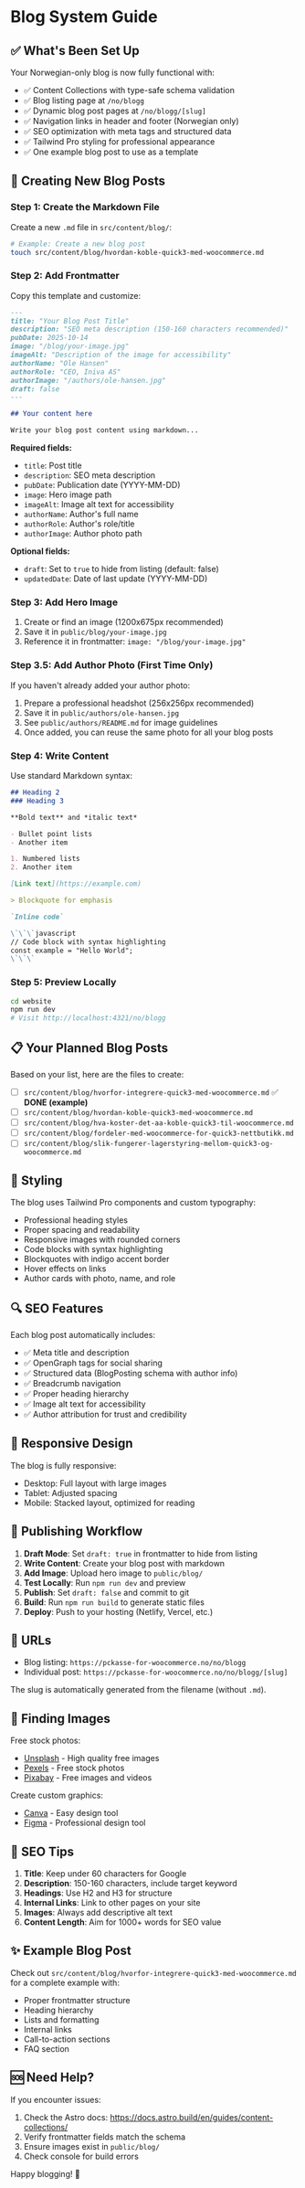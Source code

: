 # Blog System Guide

## ✅ What's Been Set Up

Your Norwegian-only blog is now fully functional with:

- ✅ Content Collections with type-safe schema validation
- ✅ Blog listing page at `/no/blogg`
- ✅ Dynamic blog post pages at `/no/blogg/[slug]`
- ✅ Navigation links in header and footer (Norwegian only)
- ✅ SEO optimization with meta tags and structured data
- ✅ Tailwind Pro styling for professional appearance
- ✅ One example blog post to use as a template

## 📝 Creating New Blog Posts

### Step 1: Create the Markdown File

Create a new `.md` file in `src/content/blog/`:

```bash
# Example: Create a new blog post
touch src/content/blog/hvordan-koble-quick3-med-woocommerce.md
```

### Step 2: Add Frontmatter

Copy this template and customize:

```markdown
---
title: "Your Blog Post Title"
description: "SEO meta description (150-160 characters recommended)"
pubDate: 2025-10-14
image: "/blog/your-image.jpg"
imageAlt: "Description of the image for accessibility"
authorName: "Ole Hansen"
authorRole: "CEO, Iniva AS"
authorImage: "/authors/ole-hansen.jpg"
draft: false
---

## Your content here

Write your blog post content using markdown...
```

**Required fields:**
- `title`: Post title
- `description`: SEO meta description
- `pubDate`: Publication date (YYYY-MM-DD)
- `image`: Hero image path
- `imageAlt`: Image alt text for accessibility
- `authorName`: Author's full name
- `authorRole`: Author's role/title
- `authorImage`: Author photo path

**Optional fields:**
- `draft`: Set to `true` to hide from listing (default: false)
- `updatedDate`: Date of last update (YYYY-MM-DD)

### Step 3: Add Hero Image

1. Create or find an image (1200x675px recommended)
2. Save it in `public/blog/your-image.jpg`
3. Reference it in frontmatter: `image: "/blog/your-image.jpg"`

### Step 3.5: Add Author Photo (First Time Only)

If you haven't already added your author photo:

1. Prepare a professional headshot (256x256px recommended)
2. Save it in `public/authors/ole-hansen.jpg`
3. See `public/authors/README.md` for image guidelines
4. Once added, you can reuse the same photo for all your blog posts

### Step 4: Write Content

Use standard Markdown syntax:

```markdown
## Heading 2
### Heading 3

**Bold text** and *italic text*

- Bullet point lists
- Another item

1. Numbered lists
2. Another item

[Link text](https://example.com)

> Blockquote for emphasis

`Inline code`

\`\`\`javascript
// Code block with syntax highlighting
const example = "Hello World";
\`\`\`
```

### Step 5: Preview Locally

```bash
cd website
npm run dev
# Visit http://localhost:4321/no/blogg
```

## 📋 Your Planned Blog Posts

Based on your list, here are the files to create:

- [ ] `src/content/blog/hvorfor-integrere-quick3-med-woocommerce.md` ✅ **DONE (example)**
- [ ] `src/content/blog/hvordan-koble-quick3-med-woocommerce.md`
- [ ] `src/content/blog/hva-koster-det-aa-koble-quick3-til-woocommerce.md`
- [ ] `src/content/blog/fordeler-med-woocommerce-for-quick3-nettbutikk.md`
- [ ] `src/content/blog/slik-fungerer-lagerstyring-mellom-quick3-og-woocommerce.md`

## 🎨 Styling

The blog uses Tailwind Pro components and custom typography:

- Professional heading styles
- Proper spacing and readability
- Responsive images with rounded corners
- Code blocks with syntax highlighting
- Blockquotes with indigo accent border
- Hover effects on links
- Author cards with photo, name, and role

## 🔍 SEO Features

Each blog post automatically includes:

- ✅ Meta title and description
- ✅ OpenGraph tags for social sharing
- ✅ Structured data (BlogPosting schema with author info)
- ✅ Breadcrumb navigation
- ✅ Proper heading hierarchy
- ✅ Image alt text for accessibility
- ✅ Author attribution for trust and credibility

## 📱 Responsive Design

The blog is fully responsive:
- Desktop: Full layout with large images
- Tablet: Adjusted spacing
- Mobile: Stacked layout, optimized for reading

## 🚀 Publishing Workflow

1. **Draft Mode**: Set `draft: true` in frontmatter to hide from listing
2. **Write Content**: Create your blog post with markdown
3. **Add Image**: Upload hero image to `public/blog/`
4. **Test Locally**: Run `npm run dev` and preview
5. **Publish**: Set `draft: false` and commit to git
6. **Build**: Run `npm run build` to generate static files
7. **Deploy**: Push to your hosting (Netlify, Vercel, etc.)

## 🔗 URLs

- Blog listing: `https://pckasse-for-woocommerce.no/no/blogg`
- Individual post: `https://pckasse-for-woocommerce.no/no/blogg/[slug]`

The slug is automatically generated from the filename (without `.md`).

## 📸 Finding Images

Free stock photos:
- [Unsplash](https://unsplash.com) - High quality free images
- [Pexels](https://pexels.com) - Free stock photos
- [Pixabay](https://pixabay.com) - Free images and videos

Create custom graphics:
- [Canva](https://canva.com) - Easy design tool
- [Figma](https://figma.com) - Professional design tool

## 🎯 SEO Tips

1. **Title**: Keep under 60 characters for Google
2. **Description**: 150-160 characters, include target keyword
3. **Headings**: Use H2 and H3 for structure
4. **Internal Links**: Link to other pages on your site
5. **Images**: Always add descriptive alt text
6. **Content Length**: Aim for 1000+ words for SEO value

## ✨ Example Blog Post

Check out `src/content/blog/hvorfor-integrere-quick3-med-woocommerce.md` for a complete example with:
- Proper frontmatter structure
- Heading hierarchy
- Lists and formatting
- Internal links
- Call-to-action sections
- FAQ section

## 🆘 Need Help?

If you encounter issues:
1. Check the Astro docs: https://docs.astro.build/en/guides/content-collections/
2. Verify frontmatter fields match the schema
3. Ensure images exist in `public/blog/`
4. Check console for build errors

Happy blogging! 📝
